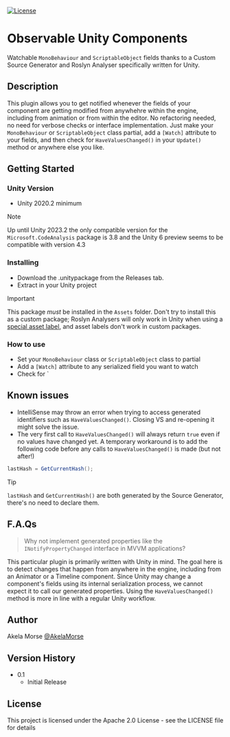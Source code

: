 [![License](https://img.shields.io/badge/License-Apache_2.0-blue.svg)](https://opensource.org/licenses/Apache-2.0)

# Observable Unity Components

Watchable `MonoBehaviour` and `ScriptableObject` fields thanks to a Custom Source Generator and Roslyn Analyser specifically written for Unity.

## Description

This plugin allows you to get notified whenever the fields of your component are getting modified from anywhehre within the engine, including from animation or from within the editor. No refactoring needed, no need for verbose checks or interface implementation. Just make your `MonoBehaviour` or `ScriptableObject` class partial, add a `[Watch]` attribute to your fields, and then check for `HaveValuesChanged()` in your `Update()` method or anywhere else you like.

## Getting Started

### Unity Version

* Unity 2020.2 minimum

> [!NOTE]  
> Up until Unity 2023.2 the only compatible version for the `Microsoft.CodeAnalysis` package is 3.8 and the Unity 6 preview seems to be compatible with version 4.3

### Installing

* Download the .unitypackage from the Releases tab.
* Extract in your Unity project

> [!IMPORTANT]  
> This package *must* be installed in the `Assets` folder. Don't try to install this as a custom package; Roslyn Analysers will only work in Unity when using a [special asset label](https://docs.unity3d.com/2021.3/Documentation/Manual/roslyn-analyzers.html), and asset labels don't work in custom packages.

### How to use

* Set your `MonoBehaviour` class or `ScriptableObject` class to partial
* Add a `[Watch]` attribute to any serialized field you want to watch
* Check for `

## Known issues

* IntelliSense may throw an error when trying to access generated identifiers such as `HaveValuesChanged()`. Closing VS and re-opening it might solve the issue.
* The very first call to `HaveValuesChanged()` will always return `true` even if no values have changed yet. A temporary workaround is to add the following code before any calls to `HaveValuesChanged()` is made (but not after!)

```cs
lastHash = GetCurrentHash();
```

> [!TIP]
> `lastHash` and `GetCurrentHash()` are both generated by the Source Generator, there's no need to declare them.

## F.A.Qs

> Why not implement generated properties like the `INotifyPropertyChanged` interface in MVVM applications?

This particular plugin is primarily written with Unity in mind. The goal here is to detect changes that happen from anywhere in the engine, including from an Animator or a Timeline component. Since Unity may change a component's fields using its internal serialization process, we cannot expect it to call our generated properties. Using the `HaveValuesChanged()` method is more in line with a regular Unity workflow.

## Author

Akela Morse
[@AkelaMorse](https://twitter.com/dompizzie)

## Version History

* 0.1
    * Initial Release

## License

This project is licensed under the Apache 2.0 License - see the LICENSE file for details
